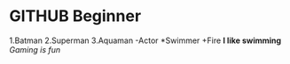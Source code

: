 # GITHUB Beginner
1.Batman
2.Superman
3.Aquaman
-Actor
*Swimmer
+Fire
**I like swimming**
_Gaming is fun_
